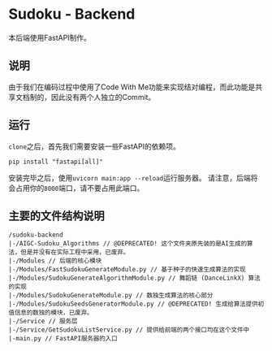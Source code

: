 # Sudoku - Backend
本后端使用FastAPI制作。
## 说明
由于我们在编码过程中使用了Code With Me功能来实现结对编程，而此功能是共享文档制的，因此没有两个人独立的Commit。
## 运行
`clone`之后，首先我们需要安装一些FastAPI的依赖项。
```
pip install "fastapi[all]"
```
安装完毕之后，使用`uvicorn main:app --reload`运行服务器。
请注意，后端将会占用你的`8000`端口，请不要占用此端口。
## 主要的文件结构说明
```
/sudoku-backend
|-/AIGC-Sudoku_Algorithms // @DEPRECATED! 这个文件夹原先装的是AI生成的算法，但是并没有在实际工程中采用，已废弃。
|-/Modules // 后端的核心模块
|-/Modules/FastSudokuGenerateModule.py // 基于种子的快速生成算法的实现
|-/Modules/SudokuGenerateAlgorithmModule.py // 舞蹈链 (DanceLinkX) 算法的实现
|-/Modules/SudokuGenerateModule.py // 数独生成算法的核心部分
|-/Modules/SudokuSeedsGeneratorModule.py // @DEPRECATED! 生成给算法提供初值信息的数独的模块，已废弃。
|-/Service // 服务层
|-/Service/GetSudokuListService.py // 提供给前端的两个接口均在这个文件中
|-main.py // FastAPI服务器的入口
```
